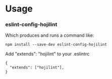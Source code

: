 # Usage

### eslint-config-hojilint

Which produces and runs a command like:

```
npm install --save-dev eslint-config-hojilint
```

Add "extends": "hojilint" to your .eslintrc

```
{
  "extends": ["hojilint"],
}
```
